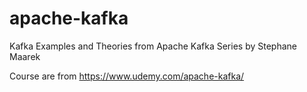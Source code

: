 # apache-kafka
Kafka Examples and Theories from Apache Kafka Series by Stephane Maarek 

Course are from https://www.udemy.com/apache-kafka/

